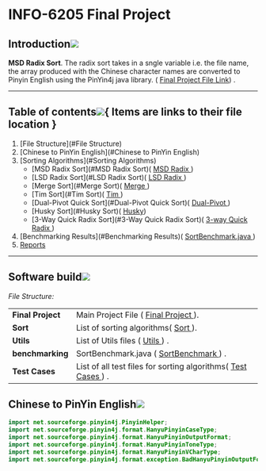 # INFO-6205 Final Project

## Introduction[![](./docs/img/pin.svg)](#introduction)

**MSD Radix Sort**. The radix sort takes in a sngle variable i.e. the file name, the array produced with the Chinese character names are converted to Pinyin English using the PinYin4j java library. ( <a href="https://github.com/Negi97Mohit/INFO-6205-Final_Project/tree/main/src/main/java/edu/neu/coe/info6205/FinalProject">Final Project File Link<a>) .

---
## Table of contents[![](./docs/img/pin.svg)](#table-of-contents){ Items are links to their file location }
1. [File Structure](#File Structure)
2. [Chinese to PinYin English](#Chinese to PinYin English)
3. [Sorting Algorithms](#Sorting Algorithms)
    - [MSD Radix Sort](#MSD Radix Sort)( <a href="https://github.com/Negi97Mohit/INFO-6205-Final_Project/blob/main/src/main/java/edu/neu/coe/info6205/FinalProject/Sort/RadixSortMSD.java">MSD Radix </a>)
    - [LSD Radix Sort](#LSD Radix Sort)( <a href="https://github.com/Negi97Mohit/INFO-6205-Final_Project/blob/main/src/main/java/edu/neu/coe/info6205/FinalProject/Sort/RadixSortLSD.java">LSD Radix </a>)
    - [Merge Sort](#Merge Sort)( <a href="https://github.com/Negi97Mohit/INFO-6205-Final_Project/blob/main/src/main/java/edu/neu/coe/info6205/FinalProject/Sort/Merge.java">Merge </a>)
    - [Tim Sort](#Tim Sort)( <a href="https://github.com/Negi97Mohit/INFO-6205-Final_Project/blob/main/src/main/java/edu/neu/coe/info6205/FinalProject/Sort/TimSort.java">Tim </a>)
    - [Dual-Pivot Quick Sort](#Dual-Pivot Quick Sort)( <a href="https://github.com/Negi97Mohit/INFO-6205-Final_Project/blob/main/src/main/java/edu/neu/coe/info6205/FinalProject/Sort/DualPivot.java">Dual-Pivot </a>)
    - [Husky Sort](#Husky Sort)( <a href="https://github.com/Negi97Mohit/INFO-6205-Final_Project/blob/main/src/main/java/edu/neu/coe/info6205/FinalProject/Sort/Husky.java">Husky</a>)
    - [3-Way Quick Radix Sort](#3-Way Quick Radix Sort)( <a href="https://github.com/Negi97Mohit/INFO-6205-Final_Project/blob/main/src/main/java/edu/neu/coe/info6205/FinalProject/Sort/ThreeWayRadix.java">3-way Quick Radix </a>)
4. [Benchmarking Results](#Benchmarking Results)( <a href="https://github.com/Negi97Mohit/INFO-6205-Final_Project/blob/main/src/main/java/edu/neu/coe/info6205/util/SortBenchmark.java">SortBenchmark.java </a>)
5. [Reports](#Reports)
   
---
## Software build[![](./docs/img/pin.svg)](#software-build)

_File Structure:_
<table>
  <tr>
    <td nowrap><strong>Final Project</strong></td>
    <td>Main Project File ( <a href="https://github.com/Negi97Mohit/INFO-6205-Final_Project/tree/main/src/main/java/edu/neu/coe/info6205/FinalProject">Final Project </a>).</td>
  </tr>
  <tr>
    <td nowrap><strong>Sort</strong></td>
    <td>List of sorting algorithms( <a href="https://github.com/Negi97Mohit/INFO-6205-Final_Project/tree/main/src/main/java/edu/neu/coe/info6205/FinalProject/Sort">Sort </a>).</td>
  </tr>
  <tr>
    <td nowrap><strong>Utils</strong></td>
    <td>List of Utils files ( <a href="https://github.com/Negi97Mohit/INFO-6205-Final_Project/tree/main/src/main/java/edu/neu/coe/info6205/FinalProject/Utils">Utils </a>) .</td>
  </tr>
  <tr>
    <td nowrap><strong>benchmarking</strong></td>
    <td>SortBenchmark.java ( <a href="https://github.com/Negi97Mohit/INFO-6205-Final_Project/blob/main/src/main/java/edu/neu/coe/info6205/util/SortBenchmark.java">SortBenchmark </a>) .</td>
  </tr>
  <tr>
    <td nowrap><strong>Test Cases</strong></td>
    <td>List of all test files for sorting algorithms( <a href="https://github.com/Negi97Mohit/INFO-6205-Final_Project/tree/main/src/test/java/edu/neu/coe/info6205/FinalProject">Test Cases </a>) .</td>
  </tr>
</table>

## Chinese to PinYin English[![](./docs/img/pin.svg)](#software-build)

```java
import net.sourceforge.pinyin4j.PinyinHelper;
import net.sourceforge.pinyin4j.format.HanyuPinyinCaseType;
import net.sourceforge.pinyin4j.format.HanyuPinyinOutputFormat;
import net.sourceforge.pinyin4j.format.HanyuPinyinToneType;
import net.sourceforge.pinyin4j.format.HanyuPinyinVCharType;
import net.sourceforge.pinyin4j.format.exception.BadHanyuPinyinOutputFormatCombination;

```
